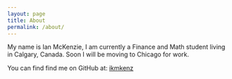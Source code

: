 ```yaml
---
layout: page
title: About
permalink: /about/
---
```


My name is Ian McKenzie, I am currently a Finance and Math student living in Calgary, Canada.
Soon I will be moving to Chicago for work.

You can find find me on GitHub at:
[ikmkenz][my-hg]


[my-hg]: https://github.com/ikmckenz
